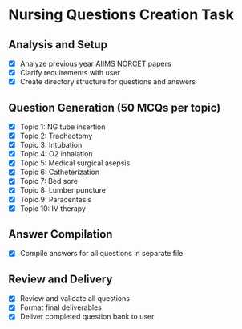 # Nursing Questions Creation Task

## Analysis and Setup
- [x] Analyze previous year AIIMS NORCET papers
- [x] Clarify requirements with user
- [x] Create directory structure for questions and answers

## Question Generation (50 MCQs per topic)
- [x] Topic 1: NG tube insertion
- [x] Topic 2: Tracheotomy
- [x] Topic 3: Intubation
- [x] Topic 4: O2 inhalation
- [x] Topic 5: Medical surgical asepsis
- [x] Topic 6: Catheterization
- [x] Topic 7: Bed sore
- [x] Topic 8: Lumber puncture
- [x] Topic 9: Paracentasis
- [x] Topic 10: IV therapy

## Answer Compilation
- [x] Compile answers for all questions in separate file

## Review and Delivery
- [x] Review and validate all questions
- [x] Format final deliverables
- [x] Deliver completed question bank to user
